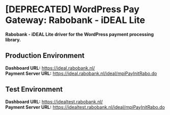 # [DEPRECATED] WordPress Pay Gateway: Rabobank - iDEAL Lite

**Rabobank - iDEAL Lite driver for the WordPress payment processing library.**

## Production Environment

**Dashboard URL:** https://ideal.rabobank.nl/  
**Payment Server URL:** https://ideal.rabobank.nl/ideal/mpiPayInitRabo.do  

## Test Environment

**Dashboard URL:** https://idealtest.rabobank.nl/  
**Payment Server URL:** https://idealtest.rabobank.nl/ideal/mpiPayInitRabo.do  
